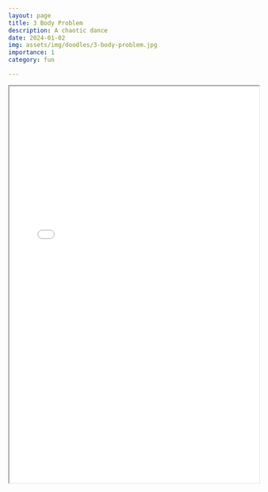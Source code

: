 ```yaml
---
layout: page
title: 3 Body Problem
description: A chaotic dance
date: 2024-01-02
img: assets/img/doodles/3-body-problem.jpg
importance: 1
category: fun

---
```


<div style="width: 100%; height:800">
<iframe
src="/assets/pdf/doodles/3-body-problem.pdf" 
width="100%" 
height="800">
</iframe>
</div>